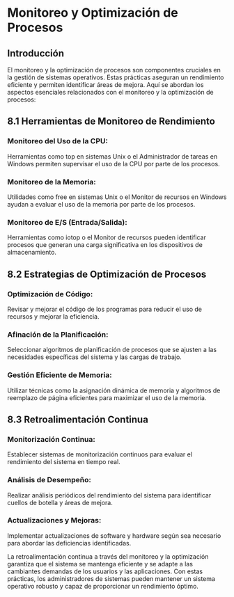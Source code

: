 # Monitoreo y Optimización de Procesos
## Introducción
El monitoreo y la optimización de procesos son componentes cruciales en la gestión de sistemas operativos. Estas prácticas aseguran un rendimiento eficiente y permiten identificar áreas de mejora. Aquí se abordan los aspectos esenciales relacionados con el monitoreo y la optimización de procesos:
## 8.1 Herramientas de Monitoreo de Rendimiento
### Monitoreo del Uso de la CPU: 
Herramientas como top en sistemas Unix o el Administrador de tareas en Windows permiten supervisar el uso de la CPU por parte de los procesos.
### Monitoreo de la Memoria:
Utilidades como free en sistemas Unix o el Monitor de recursos en Windows ayudan a evaluar el uso de la memoria por parte de los procesos.
### Monitoreo de E/S (Entrada/Salida): 
Herramientas como iotop o el Monitor de recursos pueden identificar procesos que generan una carga significativa en los dispositivos de almacenamiento.
## 8.2 Estrategias de Optimización de Procesos
### Optimización de Código:
Revisar y mejorar el código de los programas para reducir el uso de recursos y mejorar la eficiencia.
### Afinación de la Planificación: 
Seleccionar algoritmos de planificación de procesos que se ajusten a las necesidades específicas del sistema y las cargas de trabajo.
### Gestión Eficiente de Memoria: 
Utilizar técnicas como la asignación dinámica de memoria y algoritmos de reemplazo de página eficientes para maximizar el uso de la memoria.
## 8.3 Retroalimentación Continua
### Monitorización Continua: 
Establecer sistemas de monitorización continuos para evaluar el rendimiento del sistema en tiempo real.
### Análisis de Desempeño:
Realizar análisis periódicos del rendimiento del sistema para identificar cuellos de botella y áreas de mejora.
### Actualizaciones y Mejoras: 
Implementar actualizaciones de software y hardware según sea necesario para abordar las deficiencias identificadas.

La retroalimentación continua a través del monitoreo y la optimización garantiza que el sistema se mantenga eficiente y se adapte a las cambiantes demandas de los usuarios y las aplicaciones. Con estas prácticas, los administradores de sistemas pueden mantener un sistema operativo robusto y capaz de proporcionar un rendimiento óptimo.